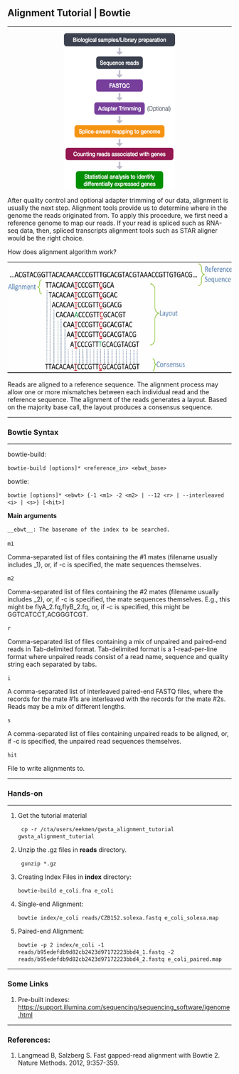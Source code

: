 ## __Alignment Tutorial | Bowtie__

--- 
<p align="center">
<img src="RNAseqWorkflow.png" alt="rna"
	title="RNA" width="250" height="350" />
</p>

After quality control and optional adapter trimming of our data, alignment is usually the next step. Alignment tools provide us to determine where in the genome the reads originated from. To apply this procedure, we first need a reference genome to map our reads. If your read is spliced such as RNA-seq data, then, spliced transcripts alignment tools such as STAR aligner would be the right choice. 

How does alignment algorithm work?

<p align="center">
<img src="aln.jpg" alt="rna"
	title="RNA" width="650" height="250" />
</p>

Reads are aligned to a reference sequence. The alignment process may allow one or more mismatches between each individual read and the reference sequence. The alignment of the reads generates a layout. Based on the majority base call, the layout produces a consensus sequence. 
___

### __Bowtie Syntax__
___
bowtie-build:

    bowtie-build [options]* <reference_in> <ebwt_base>


bowtie:

    bowtie [options]* <ebwt> {-1 <m1> -2 <m2> | --12 <r> | --interleaved <i> | <s>} [<hit>]

__Main arguments__

    __ebwt__: The basename of the index to be searched. 

    m1
Comma-separated list of files containing the #1 mates (filename usually includes _1), or, if -c is specified, the mate sequences themselves.

    m2
Comma-separated list of files containing the #2 mates (filename usually includes _2), or, if -c is specified, the mate sequences themselves. E.g., this might be flyA_2.fq,flyB_2.fq, or, if -c is specified, this might be GGTCATCCT,ACGGGTCGT.

    r
Comma-separated list of files containing a mix of unpaired and paired-end reads in Tab-delimited format. Tab-delimited format is a 1-read-per-line format where unpaired reads consist of a read name, sequence and quality string each separated by tabs. 

    i
A comma-separated list of interleaved paired-end FASTQ files, where the records for the mate #1s are interleaved with the records for the mate #2s. Reads may be a mix of different lengths. 

    s
A comma-separated list of files containing unpaired reads to be aligned, or, if -c is specified, the unpaired read sequences themselves. 

    hit
File to write alignments to. 
	
___
### __Hands-on__
___

1. Get the tutorial material

        cp -r /cta/users/eekmen/gwsta_alignment_tutorial gwsta_alignment_tutorial
2. Unzip the .gz files in __reads__ directory. 

        gunzip *.gz


3. Creating Index Files in __index__ directory:

       bowtie-build e_coli.fna e_coli

4. Single-end Alignment:

       bowtie index/e_coli reads/CZB152.solexa.fastq e_coli_solexa.map

5. Paired-end Alignment:

       bowtie -p 2 index/e_coli -1 reads/b95edefdb9d82cb2423d97172223bbd4_1.fastq -2 reads/b95edefdb9d82cb2423d97172223bbd4_2.fastq e_coli_paired.map

___

### __Some Links__

1. Pre-built indexes: https://support.illumina.com/sequencing/sequencing_software/igenome.html
___
### __References:__

1. Langmead B, Salzberg S. Fast gapped-read alignment with Bowtie 2. Nature Methods. 2012, 9:357-359.

